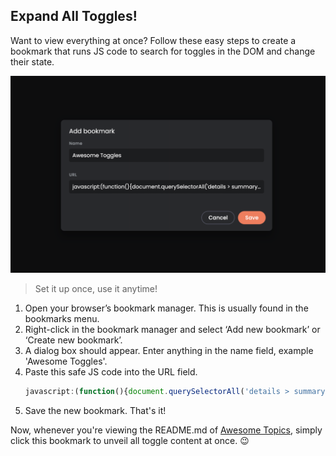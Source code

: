 ## Expand All Toggles!

Want to view everything at once? 
Follow these easy steps to create a bookmark that runs JS code to search for toggles in the DOM and change their state.

![Awesome Toggles](../assets/images/toggle.png)

> Set it up once, use it anytime!

1. Open your browser’s bookmark manager. This is usually found in the bookmarks menu.
2. Right-click in the bookmark manager and select ‘Add new bookmark’ or ‘Create new bookmark’.
3. A dialog box should appear. Enter anything in the name field, example 'Awesome Toggles'.
4. Paste this safe JS code into the URL field.
    ```javascript
    javascript:(function(){document.querySelectorAll('details > summary > strong').forEach(strong => { if (strong.textContent.trim().length > 0) { strong.closest('details').open = true; }});})();
    ```
5. Save the new bookmark. That's it!

Now, whenever you're viewing the README.md of [Awesome Topics](https://github.com/Mahmoudz/awesome-topics), simply click this bookmark to unveil all toggle content at once. 😉